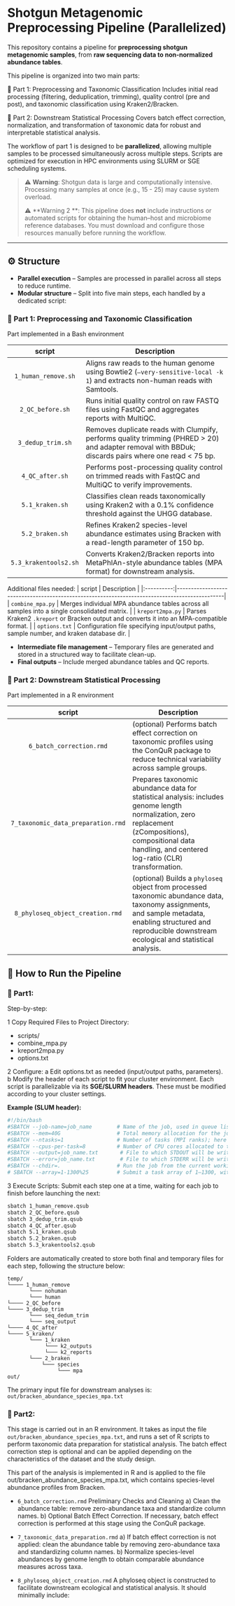 # Shotgun Metagenomic Preprocessing Pipeline (Parallelized)

This repository contains a pipeline for **preprocessing shotgun metagenomic samples**, from **raw sequencing data to non-normalized abundance tables**.

This pipeline is organized into two main parts:

🔹 Part 1: Preprocessing and Taxonomic Classification
Includes initial read processing (filtering, deduplication, trimming), quality control (pre and post), and taxonomic classification using Kraken2/Bracken.

🔹 Part 2: Downstream Statistical Processing
Covers batch effect correction, normalization, and transformation of taxonomic data for robust and interpretable statistical analysis.

The workflow of part 1 is designed to be **parallelized**, allowing multiple samples to be processed simultaneously across multiple steps. Scripts are optimized for execution in HPC environments using SLURM or SGE scheduling systems.

> ⚠️ **Warning**: Shotgun data is large and computationally intensive. Processing many samples at once (e.g., 15 - 25) may cause system overload.
> 
> ⚠️ **Warning 2 **: This pipeline does **not** include instructions or automated scripts for obtaining the human–host and microbiome reference databases. You must download and configure those resources manually before running the workflow.
---

## ⚙️ Structure

- **Parallel execution** – Samples are processed in parallel across all steps to reduce runtime.
- **Modular structure** – Split into five main steps, each handled by a dedicated script:

### 🔹 Part 1: Preprocessing and Taxonomic Classification

Part implemented in a Bash environment

| script       | Description                                                                                   |
|:----------:|-----------------------------------------------------------------------------------------------|
| `1_human_remove.sh` | Aligns raw reads to the human genome using Bowtie2 (`–very-sensitive-local -k 1`) and extracts non-human reads with Samtools. |
| `2_QC_before.sh`    | Runs initial quality control on raw FASTQ files using FastQC and aggregates reports with MultiQC.                       |
| `3_dedup_trim.sh`   | Removes duplicate reads with Clumpify, performs quality trimming (PHRED > 20) and adapter removal with BBDuk; discards pairs where one read < 75 bp. |
| `4_QC_after.sh`     | Performs post-processing quality control on trimmed reads with FastQC and MultiQC to verify improvements.               |
| `5.1_kraken.sh`     | Classifies clean reads taxonomically using Kraken2 with a 0.1% confidence threshold against the UHGG database.         |
| `5.2_braken.sh`     | Refines Kraken2 species-level abundance estimates using Bracken with a read-length parameter of 150 bp.                |
| `5.3_krakentools2.sh` | Converts Kraken2/Bracken reports into MetaPhlAn-style abundance tables (MPA format) for downstream analysis.          |


Additional files needed:
 | script       | Description                                                                                   |
|:----------:|-----------------------------------------------------------------------------------------------|
| `combine_mpa.py`   | Merges individual MPA abundance tables across all samples into a single consolidated matrix.                 |
| `kreport2mpa.py`   | Parses Kraken2 `.kreport` or Bracken output and converts it into an MPA-compatible format.                   |
| `options.txt`      | Configuration file specifying input/output paths, sample number, and kraken database dir. |


- **Intermediate file management** – Temporary files are generated and stored in a structured way to facilitate clean-up.
- **Final outputs** – Include merged abundance tables and QC reports.

### 🔹 Part 2: Downstream Statistical Processing

Part implemented in a R environment

| script       | Description                                                                                   |
|:----------:|-----------------------------------------------------------------------------------------------|
| `6_batch_correction.rmd`   | (optional) Performs batch effect correction on taxonomic profiles using the ConQuR package to reduce technical variability across sample groups. |
| `7_taxonomic_data_preparation.rmd` | Prepares taxonomic abundance data for statistical analysis: includes genome length normalization, zero replacement (zCompositions), compositional data handling, and centered log-ratio (CLR) transformation. |
| `8_phyloseq_object_creation.rmd` | (optional) Builds a `phyloseq` object from processed taxonomic abundance data, taxonomy assignments, and sample metadata, enabling structured and reproducible downstream ecological and statistical analysis.  |


## 🚀 How to Run the Pipeline


### 🔹 Part1:
Step-by-step:

1 Copy Required Files to Project Directory:
 - scripts/
 - combine_mpa.py
 - kreport2mpa.py
 - options.txt

2 Configure:
   a Edit options.txt as needed (input/output paths, parameters).
   b Modify the header of each script to fit your cluster environment. Each script is parallelizable via its **SGE/SLURM headers**. These must be modified according to your cluster settings.
   
   **Example (SLUM header):**
      
```bash
#!/bin/bash
#SBATCH --job-name=job_name        # Name of the job, used in queue listings
#SBATCH --mem=40G                  # Total memory allocation for the job (40 gigabytes)
#SBATCH --ntasks=1                 # Number of tasks (MPI ranks); here a single task
#SBATCH --cpus-per-task=8          # Number of CPU cores allocated to this task
#SBATCH --output=job_name.txt       # File to which STDOUT will be written
#SBATCH --error=job_name.txt        # File to which STDERR will be written
#SBATCH --chdir=.                  # Run the job from the current working directory
# SBATCH --array=1-1300%25         # Submit a task array of 1–1300, with max 25 concurrent
```

3 Execute Scripts:
  Submit each step one at a time, waiting for each job to finish before launching the next:

```bash
sbatch 1_human_remove.qsub
sbatch 2_QC_before.qsub
sbatch 3_dedup_trim.qsub
sbatch 4_QC_after.qsub
sbatch 5.1_kraken.qsub
sbatch 5.2_braken.qsub
sbatch 5.3_krakentools2.qsub
```

Folders are automatically created to store both final and temporary files for each step, following the structure below:

```
temp/
└──── 1_human_remove
       └─── nohuman
       └─── human     
└──── 2_QC_before
└──── 3_dedup_trim
       └─── seq_dedum_trim
       └─── seq_output  
└──── 4_QC_after
└──── 5_kraken/
       └─── 1_kraken
            └─── k2_outputs
            └─── k2_reports
       └─── 2_braken
           └─── species
                └─── mpa
out/
```

The primary input file for downstream analyses is:
`out/bracken_abundance_species_mpa.txt`

### 🔹 Part2:
This stage is carried out in an R environment. It takes as input the file `out/bracken_abundance_species_mpa.txt`, and runs a set of R scripts to perform taxonomic data preparation for statistical analysis.
The batch effect correction step is optional and can be applied depending on the characteristics of the dataset and the study design.

This part of the analysis is implemented in R and is applied to the file out/bracken_abundance_species_mpa.txt, which contains species-level abundance profiles from Bracken.

- `6_batch_correction.rmd`
           Preliminary Checks and Cleaning
           a) Clean the abundance table: remove zero-abundance taxa and standardize column names.
           b) Optional Batch Effect Correction. If necessary, batch effect correction is performed at this stage using the ConQuR package.

- `7_taxonomic_data_preparation.rmd`
           a) If batch effect correction is not applied: clean the abundance table by removing zero-abundance taxa and standardizing column names.
           b) Normalize species-level abundances by genome length to obtain comparable abundance measures across taxa.

- `8_phyloseq_object_creation.rmd`
           A phyloseq object is constructed to facilitate downstream ecological and statistical analysis. It should minimally include:


